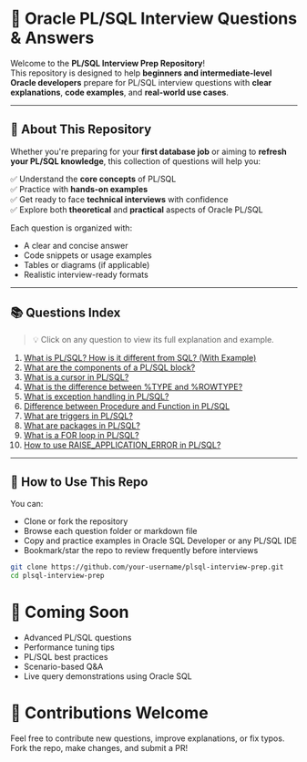 # 💼 Oracle PL/SQL Interview Questions & Answers

Welcome to the **PL/SQL Interview Prep Repository**!  
This repository is designed to help **beginners and intermediate-level Oracle developers** prepare for PL/SQL interview questions with **clear explanations**, **code examples**, and **real-world use cases**.

---

## 📘 About This Repository

Whether you're preparing for your **first database job** or aiming to **refresh your PL/SQL knowledge**, this collection of questions will help you:

✅ Understand the **core concepts** of PL/SQL  
✅ Practice with **hands-on examples**  
✅ Get ready to face **technical interviews** with confidence  
✅ Explore both **theoretical** and **practical** aspects of Oracle PL/SQL

Each question is organized with:
- A clear and concise answer
- Code snippets or usage examples
- Tables or diagrams (if applicable)
- Realistic interview-ready formats

---

## 📚 Questions Index

> 💡 Click on any question to view its full explanation and example.

1. [What is PL/SQL? How is it different from SQL? (With Example)](./questions/01-plsql-vs-sql.md)  
2. [What are the components of a PL/SQL block?](./questions/02-plsql-block-structure.md)  
3. [What is a cursor in PL/SQL?](./questions/03-cursors.md)  
4. [What is the difference between %TYPE and %ROWTYPE?](./questions/04-type-vs-rowtype.md)  
5. [What is exception handling in PL/SQL?](./questions/05-exception-handling.md)  
6. [Difference between Procedure and Function in PL/SQL](./questions/06-procedure-vs-function.md)  
7. [What are triggers in PL/SQL?](./questions/07-triggers.md)  
8. [What are packages in PL/SQL?](./questions/08-packages.md)  
9. [What is a FOR loop in PL/SQL?](./questions/09-for-loop.md)  
10. [How to use RAISE_APPLICATION_ERROR in PL/SQL?](./questions/10-raise-application-error.md)

---

## 🔧 How to Use This Repo

You can:
- Clone or fork the repository
- Browse each question folder or markdown file
- Copy and practice examples in Oracle SQL Developer or any PL/SQL IDE
- Bookmark/star the repo to review frequently before interviews

```bash
git clone https://github.com/your-username/plsql-interview-prep.git
cd plsql-interview-prep
```
# 🚀 Coming Soon

  * Advanced PL/SQL questions
  * Performance tuning tips
  * PL/SQL best practices
  * Scenario-based Q&A
  * Live query demonstrations using Oracle SQL

# 🙌 Contributions Welcome
Feel free to contribute new questions, improve explanations, or fix typos.
Fork the repo, make changes, and submit a PR!



 

